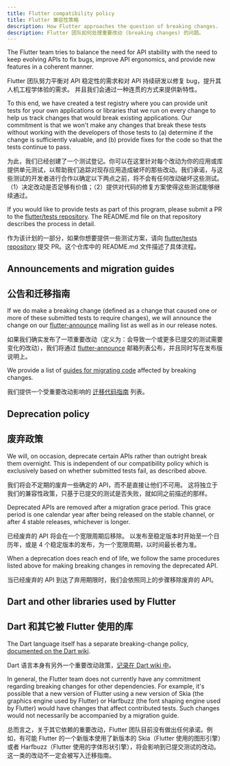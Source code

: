 ```yaml
---
title: Flutter compatibility policy
title: Flutter 兼容性策略
description: How Flutter approaches the question of breaking changes.
description: Flutter 团队如何处理重要改动 (breaking changes) 的问题。
---
```


The Flutter team tries to balance the need for API stability with the
need to keep evolving APIs to fix bugs, improve API ergonomics,
and provide new features in a coherent manner.

Flutter 团队努力平衡对 API 稳定性的需求和对 API 持续研发以修复 bug，提升其人机工程学体验的需求。
并且我们会通过一种连贯的方式来提供新特性。

To this end, we have created a test registry where you can provide
unit tests for your own applications or libraries that we run
on every change to help us track changes that would break
existing applications. Our commitment is that we won't make any
changes that break these tests without working with the developers of
those tests to (a) determine if the change is sufficiently valuable,
and (b) provide fixes for the code so that the tests continue to pass.

为此，我们已经创建了一个测试登记。你可以在这里针对每个改动为你的应用或库提供单元测试，以帮助我们追踪对现存应用造成破坏的那些改动。我们承诺，与这些测试的开发者进行合作以确定以下两点之前，将不会有任何改动破坏这些测试。
（1）决定改动是否足够有价值；（2）提供对代码的修复方案使得这些测试能够继续通过。

If you would like to provide tests as part of this program, please
submit a PR to the [flutter/tests repository][]. The README.md file on
that repository describes the process in detail.

作为该计划的一部分，如果你想要提供一些测试方案，请向 [flutter/tests repository][] 提交 PR。这个仓库中的 README.md 文件描述了具体流程。

## Announcements and migration guides

## 公告和迁移指南

If we do make a breaking change (defined as a change that caused one
or more of these submitted tests to require changes), we will announce
the change on our [flutter-announce][]
mailing list as well as in our release notes.

如果我们确实发布了一项重要改动（定义为：会导致一个或更多已提交的测试需要变化的改动），我们将通过 [flutter-announce][]  邮箱列表公布，并且同时写在发布版说明上。

We provide a list of [guides for migrating code][] affected by
breaking changes.

我们提供一个受重要改动影响的 [迁移代码指南][] 列表。

## Deprecation policy

## 废弃政策

We will, on occasion, deprecate certain APIs rather than outright
break them overnight. This is independent of our compatibility policy
which is exclusively based on whether submitted tests fail, as
described above.

我们将会不定期的废弃一些确定的 API，而不是直接让他们不可用。
这将独立于我们的兼容性政策，只基于已提交的测试是否失败，就如同之前描述的那样。

Deprecated APIs are removed after a migration grace period. This grace
period is one calendar year after being released on the stable channel,
or after 4 stable releases, whichever is longer.

已经废弃的 API 将会在一个宽限周期后移除。
以发布至稳定版本时开始至一个日历年，或是 4 个稳定版本的发布，为一个宽限周期，以时间最长者为准。

When a deprecation does reach end of life, we follow the same procedures
listed above for making breaking changes in removing the deprecated API.

当已经废弃的 API 到达了弃用期限时，我们会依照同上的步骤移除废弃的 API。

## Dart and other libraries used by Flutter

## Dart 和其它被 Flutter 使用的库

The Dart language itself has a separate breaking-change policy,
[documented on the Dart wiki][].

Dart 语言本身有另外一个重要改动政策，[记录在 Dart wiki 中][]。

In general, the Flutter team does not currently have any commitment
regarding breaking changes for other dependencies. For example,
it's possible that a new version of Flutter using a new version of Skia
(the graphics engine used by Flutter) or Harfbuzz (the font shaping
engine used by Flutter) would have changes that affect contributed
tests. Such changes would not necessarily be accompanied by a
migration guide.

总而言之，关于其它依赖的重要改动，Flutter 团队目前没有做出任何承诺。例如，有可能 Flutter 的一个新版本使用了新版本的 Skia（Flutter 使用的图形引擎）或者 Harfbuzz（Flutter 使用的字体形状引擎），将会影响到已提交测试的改动。这一类的改动不一定会被写入迁移指南。

[documented on the Dart wiki]: {{site.github}}/dart-lang/sdk/blob/master/docs/process/breaking-changes.md

[记录在 Dart wiki 中]: {{site.github}}/dart-lang/sdk/blob/master/docs/process/breaking-changes.md

[flutter/tests repository]: {{site.github}}/flutter/tests
[flutter-announce]: {{site.groups}}/forum/#!forum/flutter-announce
[guides for migrating code]: {{site.url}}/release/breaking-changes
[迁移代码指南]: {{site.url}}/release/breaking-changes
